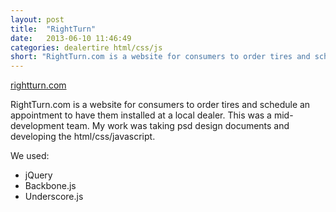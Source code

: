 ```yaml
---
layout: post
title:  "RightTurn"
date:   2013-06-10 11:46:49
categories: dealertire html/css/js
short: "RightTurn.com is a website for consumers to order tires and schedule an appointment to have them installed at a local dealer. "
---
```


<a href="http://rightturn.com" class="btn">rightturn.com</a>

RightTurn.com is a website for consumers to order tires and schedule an appointment to have them installed at a local dealer. This was a mid-development team. My work was taking psd design documents and developing the html/css/javascript. 

We used:

 - jQuery
 - Backbone.js
 - Underscore.js